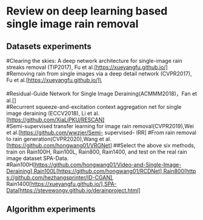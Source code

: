  Review on deep learning based single image rain removal
 =======================================================
 Datasets experiments
 --------------------
   #Clearing the skies: A deep network architecture for single-image rain streaks removal (TIP2017), Fu et al.[https://xueyangfu.github.io/]  
   #Removing rain from single images via a deep detail network (CVPR2017), Fu et al.[https://xueyangfu.github.io/]\<br>  
   #Residual-Guide Network for Single Image Deraining(ACMMM2018)，Fan et al.[]  
   #Recurrent squeeze-and-excitation context aggregation net for single image deraining (ECCV2018), Li et al. [https://github.com/XiaLiPKU/RESCAN]  
   #Semi-supervised transfer learning for image rain removal(CVPR2019),Wei et al.[https://github.com/wwzjer/Semi- supervised- IRR] 
   #From rain removal to rain generation(CVPR2020),Wang et al.[https://github.com/hongwang01/VRGNet] 
  ##Select the above six methods, train on Rain100H, Rain100L, Rain800, Rain1400, and test on the real rain image dataset SPA-Data.
   #Rain100H[https://github.com/hongwang01/Video-and-Single-Image-Deraining],Rain100L[https://github.com/hongwang01/RCDNet],Rain800[https://github.com/hezhangsprinter/ID-CGAN],
  Rain1400[https://xueyangfu.github.io/],SPA-Data[https://stevewongv.github.io/derainproject.html]
  
  Algorithm experiments
  ---------------------
  
    
